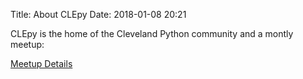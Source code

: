 Title: About CLEpy
Date: 2018-01-08 20:21

CLEpy is the home of the Cleveland Python community and a montly meetup:

[Meetup Details](https://www.meetup.com/Cleveland-Area-Python-Interest-Group)

